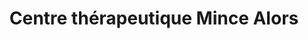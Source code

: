 ---
title: "Centre thérapeutique Mince Alors"
url: /montreal/centre-therapeutique-mince-alors/
shop: massage
---